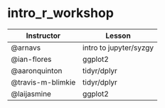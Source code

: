 # intro_r_workshop

| Instructor  | Lesson  |
|------------|---------|
|@arnavs  | intro to jupyter/syzgy |
|@ian-flores  | ggplot2  |
|@aaronquinton  | tidyr/dplyr | 
|@travis-m-blimkie  | tidyr/dplyr |
|@laijasmine | ggplot2 |

